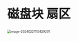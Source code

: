 # 磁盘块 扇区

<img src="https://cvp.oss-cn-shanghai.aliyuncs.com/picgo/202402211134355.png" alt="image-20240221113429201" style="zoom:50%;" />